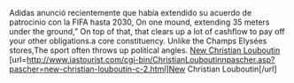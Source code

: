 Adidas anunció recientemente que había extendido su acuerdo de patrocinio con la FIFA hasta 2030, On one mound, extending 35 meters under the ground,” On top of that, that clears up a lot of cashflow to pay off your other obligations.a core constituency. Unlike the Champs Elysées stores,The sport often throws up political angles.
 <a href="http://www.iastourist.com/cgi-bin/ChristianLouboutinnpascher.asp?pascher=new-christian-louboutin-c-2.html" >New Christian Louboutin</a>
[url=http://www.iastourist.com/cgi-bin/ChristianLouboutinnpascher.asp?pascher=new-christian-louboutin-c-2.html]New Christian Louboutin[/url]